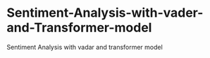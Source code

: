 # Sentiment-Analysis-with-vader-and-Transformer-model
Sentiment Analysis with vadar and transformer model
